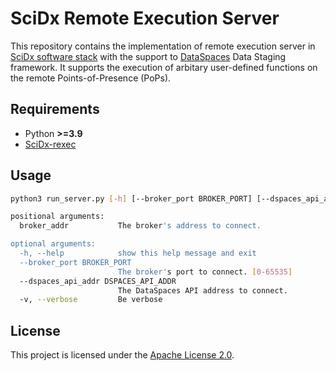# SciDx Remote Execution Server
This repository contains the implementation of remote execution server in [SciDx software stack](https://scidx.sci.utah.edu/) with the support to [DataSpaces](https://dataspaces.sci.utah.edu/) Data Staging framework. It supports the execution of arbitary user-defined functions on the remote Points-of-Presence (PoPs).

## Requirements
* Python __>=3.9__
* [SciDx-rexec](https://pypi.org/project/SciDx-rexec/)

## Usage
```Bash
python3 run_server.py [-h] [--broker_port BROKER_PORT] [--dspaces_api_addr DSPACES_API_ADDR] [-v] broker_addr

positional arguments:
  broker_addr           The broker's address to connect.

optional arguments:
  -h, --help            show this help message and exit
  --broker_port BROKER_PORT
                        The broker's port to connect. [0-65535]
  --dspaces_api_addr DSPACES_API_ADDR
                        The DataSpaces API address to connect.
  -v, --verbose         Be verbose
```

## License
This project is licensed under the [Apache License 2.0](LICENSE).